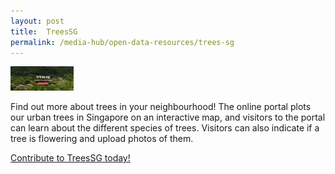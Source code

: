 ```yaml
---
layout: post
title:  TreesSG
permalink: /media-hub/open-data-resources/trees-sg
---
```


<div style="width:20%;display:flex;flex-wrap:wrap;">
  <div style="flex:20%"><a href="https://www.nparks.gov.sg/treessg" target="_blank"><img alt="Trees SG" src="/images/media-hub/open-data-resources/treessg.jpeg"></a>
  </div>
</div>

Find out more about trees in your neighbourhood! The online portal plots our urban trees in Singapore on an interactive map, and visitors to the portal can learn about the different species of trees. Visitors can also indicate if a tree is flowering and upload photos of them.

<a href="https://www.nparks.gov.sg/treessg" target="_blank">Contribute to TreesSG today!</a>
